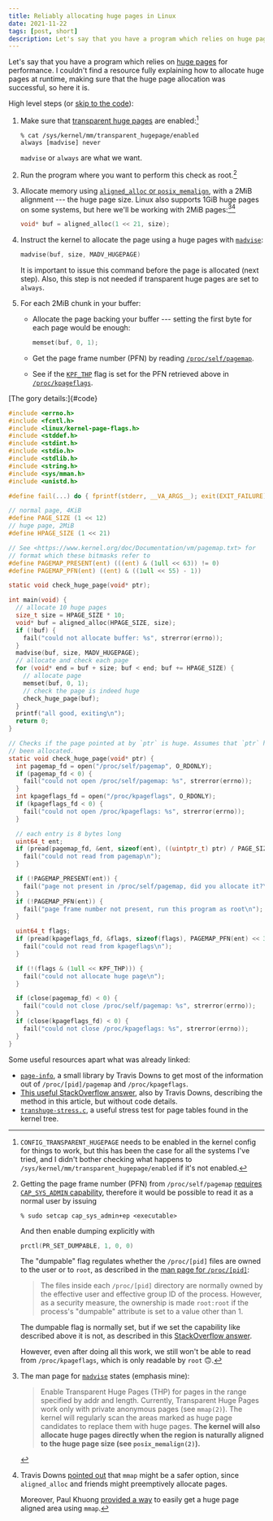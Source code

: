 ```yaml
---
title: Reliably allocating huge pages in Linux
date: 2021-11-22
tags: [post, short]
description: Let's say that you have a program which relies on huge pages for performance. I couldn’t find a resource fully explaining how to allocate huge pages at runtime, making sure that the huge page allocation was successful, so here it is.
---
```


Let's say that you have a program which relies on [huge pages](https://www.kernel.org/doc/Documentation/vm/hugetlbpage.txt) for performance. I couldn't find a resource fully explaining how to allocate huge pages at runtime, making sure that the huge page allocation was successful, so here it is.

High level steps (or [skip to the code](#code)):

1. Make sure that [transparent huge pages](https://www.kernel.org/doc/Documentation/admin-guide/mm/transhuge.rst) are enabled:[^kernel-transp]

    ```
    % cat /sys/kernel/mm/transparent_hugepage/enabled
    always [madvise] never
    ```

    `madvise` or `always` are what we want.

2. Run the program where you want to perform this check as root.[^root]

3. Allocate memory using [`aligned_alloc` or `posix_memalign`](https://man7.org/linux/man-pages/man3/posix_memalign.3.html), with a 2MiB alignment --- the huge page size. Linux also supports 1GiB huge pages on some systems, but here we'll be working with 2MiB pages:[^madvise][^mmap]

    ```c
    void* buf = aligned_alloc(1 << 21, size);
    ```

4. Instruct the kernel to allocate the page using a huge pages with [`madvise`](https://man7.org/linux/man-pages/man2/madvise.2.html):

    ```c
    madvise(buf, size, MADV_HUGEPAGE)
    ```

    It is important to issue this command before the page is allocated (next step). Also, this step is not needed if transparent huge pages are set to `always`.

5. For each 2MiB chunk in your buffer:

    * Allocate the page backing your buffer --- setting the first byte for each page would be enough:

        ```c
        memset(buf, 0, 1);
        ```

    * Get the page frame number (PFN) by reading [`/proc/self/pagemap`](https://www.kernel.org/doc/Documentation/vm/pagemap.txt).

    * See if the [`KPF_THP`](https://github.com/torvalds/linux/blob/v5.10/include/linux/kernel-page-flags.h) flag is set for the PFN retrieved above in [`/proc/kpageflags`](https://www.kernel.org/doc/Documentation/vm/pagemap.txt).

[The gory details:]{#code}

```c
#include <errno.h>
#include <fcntl.h>
#include <linux/kernel-page-flags.h>
#include <stddef.h>
#include <stdint.h>
#include <stdio.h>
#include <stdlib.h>
#include <string.h>
#include <sys/mman.h>
#include <unistd.h>

#define fail(...) do { fprintf(stderr, __VA_ARGS__); exit(EXIT_FAILURE); } while (0)

// normal page, 4KiB
#define PAGE_SIZE (1 << 12)
// huge page, 2MiB
#define HPAGE_SIZE (1 << 21)

// See <https://www.kernel.org/doc/Documentation/vm/pagemap.txt> for
// format which these bitmasks refer to
#define PAGEMAP_PRESENT(ent) (((ent) & (1ull << 63)) != 0)
#define PAGEMAP_PFN(ent) ((ent) & ((1ull << 55) - 1))

static void check_huge_page(void* ptr);

int main(void) {
  // allocate 10 huge pages
  size_t size = HPAGE_SIZE * 10;
  void* buf = aligned_alloc(HPAGE_SIZE, size);
  if (!buf) {
    fail("could not allocate buffer: %s", strerror(errno));
  }
  madvise(buf, size, MADV_HUGEPAGE);
  // allocate and check each page
  for (void* end = buf + size; buf < end; buf += HPAGE_SIZE) {
    // allocate page
    memset(buf, 0, 1);
    // check the page is indeed huge
    check_huge_page(buf);
  }
  printf("all good, exiting\n");
  return 0;
}

// Checks if the page pointed at by `ptr` is huge. Assumes that `ptr` has already
// been allocated.
static void check_huge_page(void* ptr) {
  int pagemap_fd = open("/proc/self/pagemap", O_RDONLY);
  if (pagemap_fd < 0) {
    fail("could not open /proc/self/pagemap: %s", strerror(errno));
  }
  int kpageflags_fd = open("/proc/kpageflags", O_RDONLY);
  if (kpageflags_fd < 0) {
    fail("could not open /proc/kpageflags: %s", strerror(errno));
  }

  // each entry is 8 bytes long
  uint64_t ent;
  if (pread(pagemap_fd, &ent, sizeof(ent), ((uintptr_t) ptr) / PAGE_SIZE * 8) != sizeof(ent)) {
    fail("could not read from pagemap\n");
  }

  if (!PAGEMAP_PRESENT(ent)) {
    fail("page not present in /proc/self/pagemap, did you allocate it?\n");
  }
  if (!PAGEMAP_PFN(ent)) {
    fail("page frame number not present, run this program as root\n");
  }

  uint64_t flags;
  if (pread(kpageflags_fd, &flags, sizeof(flags), PAGEMAP_PFN(ent) << 3) != sizeof(flags)) {
    fail("could not read from kpageflags\n");
  }

  if (!(flags & (1ull << KPF_THP))) {
    fail("could not allocate huge page\n");
  }

  if (close(pagemap_fd) < 0) {
    fail("could not close /proc/self/pagemap: %s", strerror(errno));
  }
  if (close(kpageflags_fd) < 0) {
    fail("could not close /proc/kpageflags: %s", strerror(errno));
  }
}
```

Some useful resources apart what was already linked:

* [`page-info`](https://github.com/travisdowns/page-info), a small library by Travis Downs to get most of the information out of `/proc/[pid]/pagemap` and `/proc/kpageflags`.
* [This useful StackOverflow answer](https://stackoverflow.com/a/47823238/524111), also by Travis Downs, describing the method in this article, but without code details.
* [`transhuge-stress.c`](https://github.com/torvalds/linux/blob/2c85ebc57b3e1817b6ce1a6b703928e113a90442/tools/testing/selftests/vm/transhuge-stress.c), a useful stress test for page tables found in the kernel tree.

[^kernel-transp]: `CONFIG_TRANSPARENT_HUGEPAGE` needs to be enabled in the kernel config for things to work, but this has been the case for all the systems I've tried, and I didn't bother checking what happens to `/sys/kernel/mm/transparent_hugepage/enabled` if it's not enabled.

[^root]:
    Getting the page frame number (PFN) from `/proc/self/pagemap` [requires `CAP_SYS_ADMIN` capability](https://www.kernel.org/doc/Documentation/vm/pagemap.txt), therefore it would be possible to read it as a normal user by issuing

    ```
    % sudo setcap cap_sys_admin+ep <executable>
    ```

    And then enable dumping explicitly with

    ```c
    prctl(PR_SET_DUMPABLE, 1, 0, 0)
    ```

    The "dumpable" flag regulates whether the `/proc/[pid]` files are owned to the user or to `root`, as described in the [man page for `/proc/[pid]`](https://man7.org/linux/man-pages/man5/proc.5.html):
    
    > The files inside each `/proc/[pid]` directory are normally owned by the effective user and effective group ID of the process.  However, as a  security measure, the ownership is made `root:root` if the process's "dumpable" attribute is set to a value other than 1.
    
    The dumpable flag is normally set, but if we set the capability like described above it is not, as described in this [StackOverflow answer](https://unix.stackexchange.com/a/459682/364148).

    However, even after doing all this work, we still won't be able to read from `/proc/kpageflags`, which is only readable by `root` 🙃.

[^madvise]:
    The man page for [`madvise`](https://man7.org/linux/man-pages/man2/madvise.2.html) states (emphasis mine):

    > Enable  Transparent  Huge Pages (THP) for pages in the range specified by addr and length.  Currently, Transparent Huge Pages work only  with  private  anonymous  pages (see `mmap(2)`).  The kernel will regularly scan the areas marked as huge page candidates to replace  them  with  huge  pages. **The kernel will also allocate huge pages directly when the region is naturally aligned to the huge page size (see `posix_memalign(2)`).**

[^mmap]:
    Travis Downs [pointed out](https://twitter.com/trav_downs/status/1462929358155223043) that `mmap` might be a safer option, since `aligned_alloc` and friends might preemptively allocate pages.

    Moreover, Paul Khuong [provided a way](https://twitter.com/pkhuong/status/1462988088070791173) to easily get a huge page aligned area using `mmap`.